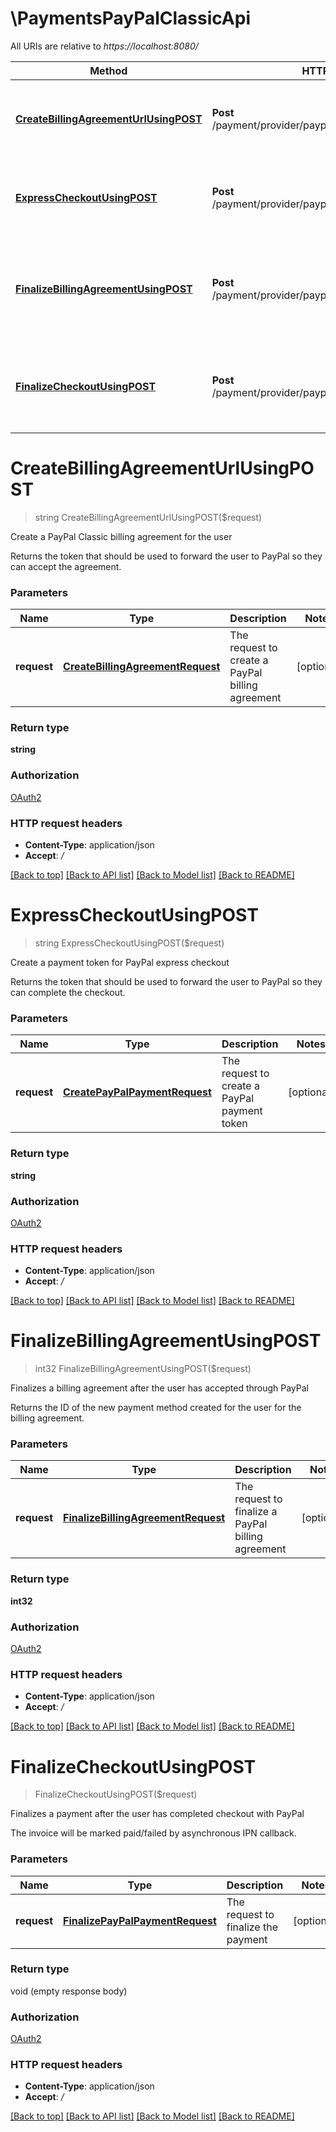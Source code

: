 # \PaymentsPayPalClassicApi

All URIs are relative to *https://localhost:8080/*

Method | HTTP request | Description
------------- | ------------- | -------------
[**CreateBillingAgreementUrlUsingPOST**](PaymentsPayPalClassicApi.md#CreateBillingAgreementUrlUsingPOST) | **Post** /payment/provider/paypal/classic/agreements/start | Create a PayPal Classic billing agreement for the user
[**ExpressCheckoutUsingPOST**](PaymentsPayPalClassicApi.md#ExpressCheckoutUsingPOST) | **Post** /payment/provider/paypal/classic/checkout/start | Create a payment token for PayPal express checkout
[**FinalizeBillingAgreementUsingPOST**](PaymentsPayPalClassicApi.md#FinalizeBillingAgreementUsingPOST) | **Post** /payment/provider/paypal/classic/agreements/finish | Finalizes a billing agreement after the user has accepted through PayPal
[**FinalizeCheckoutUsingPOST**](PaymentsPayPalClassicApi.md#FinalizeCheckoutUsingPOST) | **Post** /payment/provider/paypal/classic/checkout/finish | Finalizes a payment after the user has completed checkout with PayPal


# **CreateBillingAgreementUrlUsingPOST**
> string CreateBillingAgreementUrlUsingPOST($request)

Create a PayPal Classic billing agreement for the user

Returns the token that should be used to forward the user to PayPal so they can accept the agreement.


### Parameters

Name | Type | Description  | Notes
------------- | ------------- | ------------- | -------------
 **request** | [**CreateBillingAgreementRequest**](CreateBillingAgreementRequest.md)| The request to create a PayPal billing agreement | [optional] 

### Return type

**string**

### Authorization

[OAuth2](../README.md#OAuth2)

### HTTP request headers

 - **Content-Type**: application/json
 - **Accept**: */*

[[Back to top]](#) [[Back to API list]](../README.md#documentation-for-api-endpoints) [[Back to Model list]](../README.md#documentation-for-models) [[Back to README]](../README.md)

# **ExpressCheckoutUsingPOST**
> string ExpressCheckoutUsingPOST($request)

Create a payment token for PayPal express checkout

Returns the token that should be used to forward the user to PayPal so they can complete the checkout.


### Parameters

Name | Type | Description  | Notes
------------- | ------------- | ------------- | -------------
 **request** | [**CreatePayPalPaymentRequest**](CreatePayPalPaymentRequest.md)| The request to create a PayPal payment token | [optional] 

### Return type

**string**

### Authorization

[OAuth2](../README.md#OAuth2)

### HTTP request headers

 - **Content-Type**: application/json
 - **Accept**: */*

[[Back to top]](#) [[Back to API list]](../README.md#documentation-for-api-endpoints) [[Back to Model list]](../README.md#documentation-for-models) [[Back to README]](../README.md)

# **FinalizeBillingAgreementUsingPOST**
> int32 FinalizeBillingAgreementUsingPOST($request)

Finalizes a billing agreement after the user has accepted through PayPal

Returns the ID of the new payment method created for the user for the billing agreement.


### Parameters

Name | Type | Description  | Notes
------------- | ------------- | ------------- | -------------
 **request** | [**FinalizeBillingAgreementRequest**](FinalizeBillingAgreementRequest.md)| The request to finalize a PayPal billing agreement | [optional] 

### Return type

**int32**

### Authorization

[OAuth2](../README.md#OAuth2)

### HTTP request headers

 - **Content-Type**: application/json
 - **Accept**: */*

[[Back to top]](#) [[Back to API list]](../README.md#documentation-for-api-endpoints) [[Back to Model list]](../README.md#documentation-for-models) [[Back to README]](../README.md)

# **FinalizeCheckoutUsingPOST**
> FinalizeCheckoutUsingPOST($request)

Finalizes a payment after the user has completed checkout with PayPal

The invoice will be marked paid/failed by asynchronous IPN callback.


### Parameters

Name | Type | Description  | Notes
------------- | ------------- | ------------- | -------------
 **request** | [**FinalizePayPalPaymentRequest**](FinalizePayPalPaymentRequest.md)| The request to finalize the payment | [optional] 

### Return type

void (empty response body)

### Authorization

[OAuth2](../README.md#OAuth2)

### HTTP request headers

 - **Content-Type**: application/json
 - **Accept**: */*

[[Back to top]](#) [[Back to API list]](../README.md#documentation-for-api-endpoints) [[Back to Model list]](../README.md#documentation-for-models) [[Back to README]](../README.md)


